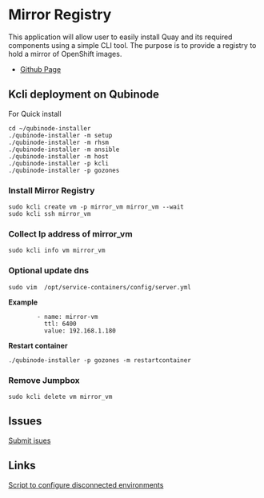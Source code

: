 # Mirror Registry
This application will allow user to easily install Quay and its required components using a simple CLI tool. The purpose is to provide a registry to hold a mirror of OpenShift images.


* [Github Page](https://github.com/quay/mirror-registry)

## Kcli deployment on Qubinode

For Quick install 
```
cd ~/qubinode-installer
./qubinode-installer -m setup
./qubinode-installer -m rhsm
./qubinode-installer -m ansible
./qubinode-installer -m host
./qubinode-installer -p kcli
./qubinode-installer -p gozones
```

### Install Mirror Registry
```
sudo kcli create vm -p mirror_vm mirror_vm --wait
sudo kcli ssh mirror_vm
```

### Collect Ip address of mirror_vm
```
sudo kcli info vm mirror_vm
```
### Optional update dns 
```
sudo vim  /opt/service-containers/config/server.yml
```

**Example**
```
        - name: mirror-vm
          ttl: 6400
          value: 192.168.1.180
```

**Restart container**
```
./qubinode-installer -p gozones -m restartcontainer
```

### Remove Jumpbox
```
sudo kcli delete vm mirror_vm
```

## Issues 
[Submit isues](https://github.com/kenmoini/go-zones/issues)


## Links
[Script to configure disconnected environments](https://github.com/tosin2013/openshift-4-deployment-notes/tree/master/disconnected-scripts)
